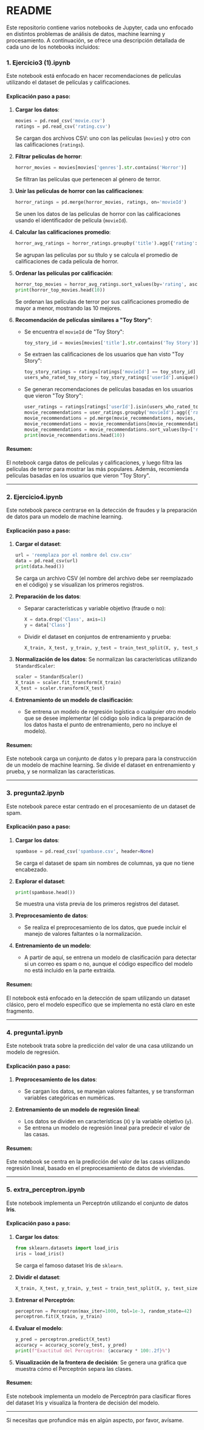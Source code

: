 
# README

Este repositorio contiene varios notebooks de Jupyter, cada uno enfocado en distintos problemas de análisis de datos, machine learning y procesamiento. A continuación, se ofrece una descripción detallada de cada uno de los notebooks incluidos:

### 1. **Ejercicio3 (1).ipynb**

Este notebook está enfocado en hacer recomendaciones de películas utilizando el dataset de películas y calificaciones.

#### Explicación paso a paso:
1. **Cargar los datos**:
   ```python
   movies = pd.read_csv('movie.csv')
   ratings = pd.read_csv('rating.csv')
   ```
   Se cargan dos archivos CSV: uno con las películas (`movies`) y otro con las calificaciones (`ratings`).

2. **Filtrar películas de horror**:
   ```python
   horror_movies = movies[movies['genres'].str.contains('Horror')]
   ```
   Se filtran las películas que pertenecen al género de terror.

3. **Unir las películas de horror con las calificaciones**:
   ```python
   horror_ratings = pd.merge(horror_movies, ratings, on='movieId')
   ```
   Se unen los datos de las películas de horror con las calificaciones usando el identificador de película (`movieId`).

4. **Calcular las calificaciones promedio**:
   ```python
   horror_avg_ratings = horror_ratings.groupby('title').agg({'rating': 'mean'}).reset_index()
   ```
   Se agrupan las películas por su título y se calcula el promedio de calificaciones de cada película de horror.

5. **Ordenar las películas por calificación**:
   ```python
   horror_top_movies = horror_avg_ratings.sort_values(by='rating', ascending=False)
   print(horror_top_movies.head(10))
   ```
   Se ordenan las películas de terror por sus calificaciones promedio de mayor a menor, mostrando las 10 mejores.

6. **Recomendación de películas similares a "Toy Story"**:
   - Se encuentra el `movieId` de "Toy Story":
     ```python
     toy_story_id = movies[movies['title'].str.contains('Toy Story')]['movieId'].values[0]
     ```
   - Se extraen las calificaciones de los usuarios que han visto "Toy Story":
     ```python
     toy_story_ratings = ratings[ratings['movieId'] == toy_story_id]
     users_who_rated_toy_story = toy_story_ratings['userId'].unique()
     ```
   - Se generan recomendaciones de películas basadas en los usuarios que vieron "Toy Story":
     ```python
     user_ratings = ratings[ratings['userId'].isin(users_who_rated_toy_story)]
     movie_recommendations = user_ratings.groupby('movieId').agg({'rating': 'mean', 'userId': 'count'}).reset_index()
     movie_recommendations = pd.merge(movie_recommendations, movies, on='movieId')
     movie_recommendations = movie_recommendations[movie_recommendations['movieId'] != toy_story_id]
     movie_recommendations = movie_recommendations.sort_values(by=['rating', 'userId'], ascending=False)
     print(movie_recommendations.head(10))
     ```

#### Resumen:
El notebook carga datos de películas y calificaciones, y luego filtra las películas de terror para mostrar las más populares. Además, recomienda películas basadas en los usuarios que vieron "Toy Story".

---

### 2. **Ejercicio4.ipynb**

Este notebook parece centrarse en la detección de fraudes y la preparación de datos para un modelo de machine learning.

#### Explicación paso a paso:
1. **Cargar el dataset**:
   ```python
   url = 'reemplaza por el nombre del csv.csv'
   data = pd.read_csv(url)
   print(data.head())
   ```
   Se carga un archivo CSV (el nombre del archivo debe ser reemplazado en el código) y se visualizan los primeros registros.

2. **Preparación de los datos**:
   - Separar características y variable objetivo (fraude o no):
     ```python
     X = data.drop('Class', axis=1)
     y = data['Class']
     ```
   - Dividir el dataset en conjuntos de entrenamiento y prueba:
     ```python
     X_train, X_test, y_train, y_test = train_test_split(X, y, test_size=0.2, random_state=42)
     ```

3. **Normalización de los datos**:
   Se normalizan las características utilizando `StandardScaler`:
   ```python
   scaler = StandardScaler()
   X_train = scaler.fit_transform(X_train)
   X_test = scaler.transform(X_test)
   ```

4. **Entrenamiento de un modelo de clasificación**:
   - Se entrena un modelo de regresión logística o cualquier otro modelo que se desee implementar (el código solo indica la preparación de los datos hasta el punto de entrenamiento, pero no incluye el modelo).

#### Resumen:
Este notebook carga un conjunto de datos y lo prepara para la construcción de un modelo de machine learning. Se divide el dataset en entrenamiento y prueba, y se normalizan las características.

---

### 3. **pregunta2.ipynb**

Este notebook parece estar centrado en el procesamiento de un dataset de spam.

#### Explicación paso a paso:
1. **Cargar los datos**:
   ```python
   spambase = pd.read_csv('spambase.csv', header=None)
   ```
   Se carga el dataset de spam sin nombres de columnas, ya que no tiene encabezado.

2. **Explorar el dataset**:
   ```python
   print(spambase.head())
   ```
   Se muestra una vista previa de los primeros registros del dataset.

3. **Preprocesamiento de datos**:
   - Se realiza el preprocesamiento de los datos, que puede incluir el manejo de valores faltantes o la normalización.

4. **Entrenamiento de un modelo**:
   - A partir de aquí, se entrena un modelo de clasificación para detectar si un correo es spam o no, aunque el código específico del modelo no está incluido en la parte extraída.

#### Resumen:
El notebook está enfocado en la detección de spam utilizando un dataset clásico, pero el modelo específico que se implementa no está claro en este fragmento.

---

### 4. **pregunta1.ipynb**

Este notebook trata sobre la predicción del valor de una casa utilizando un modelo de regresión.

#### Explicación paso a paso:
1. **Preprocesamiento de los datos**:
   - Se cargan los datos, se manejan valores faltantes, y se transforman variables categóricas en numéricas.

2. **Entrenamiento de un modelo de regresión lineal**:
   - Los datos se dividen en características (`X`) y la variable objetivo (`y`).
   - Se entrena un modelo de regresión lineal para predecir el valor de las casas.

#### Resumen:
Este notebook se centra en la predicción del valor de las casas utilizando regresión lineal, basado en el preprocesamiento de datos de viviendas.

---

### 5. **extra_perceptron.ipynb**

Este notebook implementa un Perceptrón utilizando el conjunto de datos **Iris**.

#### Explicación paso a paso:
1. **Cargar los datos**:
   ```python
   from sklearn.datasets import load_iris
   iris = load_iris()
   ```
   Se carga el famoso dataset Iris de `sklearn`.

2. **Dividir el dataset**:
   ```python
   X_train, X_test, y_train, y_test = train_test_split(X, y, test_size=0.3, random_state=42)
   ```

3. **Entrenar el Perceptrón**:
   ```python
   perceptron = Perceptron(max_iter=1000, tol=1e-3, random_state=42)
   perceptron.fit(X_train, y_train)
   ```

4. **Evaluar el modelo**:
   ```python
   y_pred = perceptron.predict(X_test)
   accuracy = accuracy_score(y_test, y_pred)
   print(f"Exactitud del Perceptrón: {accuracy * 100:.2f}%")
   ```

5. **Visualización de la frontera de decisión**:
   Se genera una gráfica que muestra cómo el Perceptrón separa las clases.

#### Resumen:
Este notebook implementa un modelo de Perceptrón para clasificar flores del dataset Iris y visualiza la frontera de decisión del modelo.

---

Si necesitas que profundice más en algún aspecto, por favor, avísame.
